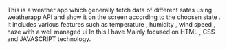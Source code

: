 This is a weather app which generally fetch data of different sates using weatherapp API and show it on the screen according to the choosen state . It includes various features such as temperature , humidity , wind speed , haze with a well managed ui
In this I have Mainly focused on HTML , CSS and JAVASCRIPT technology.

